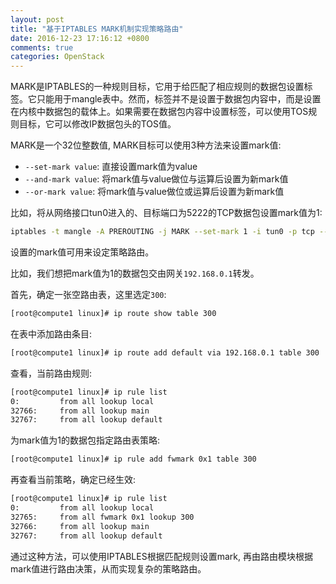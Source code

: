 ```yaml
---
layout: post
title: "基于IPTABLES MARK机制实现策略路由"
date: 2016-12-23 17:16:12 +0800
comments: true
categories: OpenStack
---
```

MARK是IPTABLES的一种规则目标，它用于给匹配了相应规则的数据包设置标签。它只能用于mangle表中。然而，标签并不是设置于数据包内容中，而是设置在内核中数据包的载体上。如果需要在数据包内容中设置标签，可以使用TOS规则目标，它可以修改IP数据包头的TOS值。

MARK是一个32位整数值, MARK目标可以使用3种方法来设置mark值:

* `--set-mark value`: 直接设置mark值为value
* `--and-mark value`: 将mark值与value做位与运算后设置为新mark值
* `--or-mark value`: 将mark值与value做位或运算后设置为新mark值

比如，将从网络接口tun0进入的、目标端口为5222的TCP数据包设置mark值为1:
```bash
iptables -t mangle -A PREROUTING -j MARK --set-mark 1 -i tun0 -p tcp --dport 5222
```

<!--more-->

设置的mark值可用来设定策略路由。

比如，我们想把mark值为1的数据包交由网关`192.168.0.1`转发。

首先，确定一张空路由表，这里选定`300`:
```bash
[root@compute1 linux]# ip route show table 300
```
在表中添加路由条目:
```bash
[root@compute1 linux]# ip route add default via 192.168.0.1 table 300
```
查看，当前路由规则:
```bash
[root@compute1 linux]# ip rule list
0:         from all lookup local
32766:     from all lookup main
32767:     from all lookup default
```
为mark值为1的数据包指定路由表策略:
```bash
[root@compute1 linux]# ip rule add fwmark 0x1 table 300
```
再查看当前策略，确定已经生效:
```bash
[root@compute1 linux]# ip rule list
0:         from all lookup local
32765:     from all fwmark 0x1 lookup 300
32766:     from all lookup main
32767:     from all lookup default
```

通过这种方法，可以使用IPTABLES根据匹配规则设置mark, 再由路由模块根据mark值进行路由决策，从而实现复杂的策略路由。
